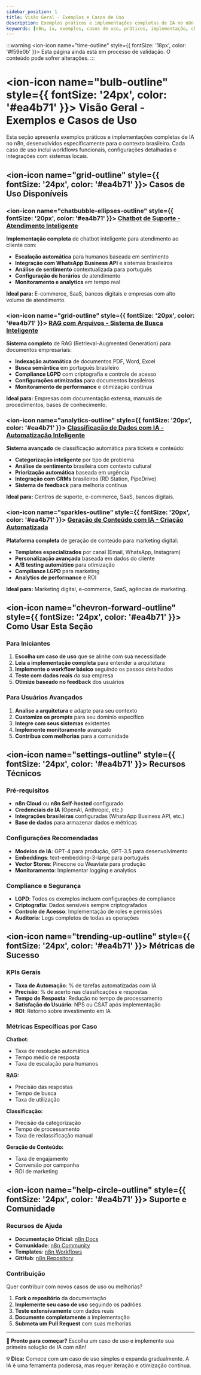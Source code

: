 ```yaml
---
sidebar_position: 1
title: Visão Geral - Exemplos e Casos de Uso
description: Exemplos práticos e implementações completas de IA no n8n para casos de uso brasileiros
keywords: [n8n, ia, exemplos, casos de uso, práticos, implementação, chatbot, rag, classificação, geração]
---
```


:::warning
<ion-icon name="time-outline" style={{ fontSize: '18px', color: '#f59e0b' }}></ion-icon> Esta página ainda está em processo de validação. O conteúdo pode sofrer alterações.
:::

# <ion-icon name="bulb-outline" style={{ fontSize: '24px', color: '#ea4b71' }}></ion-icon> Visão Geral - Exemplos e Casos de Uso

Esta seção apresenta exemplos práticos e implementações completas de IA no n8n, desenvolvidos especificamente para o contexto brasileiro. Cada caso de uso inclui workflows funcionais, configurações detalhadas e integrações com sistemas locais.

## <ion-icon name="grid-outline" style={{ fontSize: '24px', color: '#ea4b71' }}></ion-icon> Casos de Uso Disponíveis

### <ion-icon name="chatbubble-ellipses-outline" style={{ fontSize: '20px', color: '#ea4b71' }}></ion-icon> [Chatbot de Suporte - Atendimento Inteligente](./chatbot-suporte)

**Implementação completa** de chatbot inteligente para atendimento ao cliente com:

- **Escalação automática** para humanos baseada em sentimento
- **Integração com WhatsApp Business API** e sistemas brasileiros
- **Análise de sentimento** contextualizada para português
- **Configuração de horários** de atendimento
- **Monitoramento e analytics** em tempo real

**Ideal para:** E-commerce, SaaS, bancos digitais e empresas com alto volume de atendimento.

### <ion-icon name="grid-outline" style={{ fontSize: '20px', color: '#ea4b71' }}></ion-icon> [RAG com Arquivos - Sistema de Busca Inteligente](./rag-com-arquivos)

**Sistema completo** de RAG (Retrieval-Augmented Generation) para documentos empresariais:

- **Indexação automática** de documentos PDF, Word, Excel
- **Busca semântica** em português brasileiro
- **Compliance LGPD** com criptografia e controle de acesso
- **Configurações otimizadas** para documentos brasileiros
- **Monitoramento de performance** e otimização contínua

**Ideal para:** Empresas com documentação extensa, manuais de procedimentos, bases de conhecimento.

### <ion-icon name="analytics-outline" style={{ fontSize: '20px', color: '#ea4b71' }}></ion-icon> [Classificação de Dados com IA - Automatização Inteligente](./classificacao-dados)

**Sistema avançado** de classificação automática para tickets e conteúdo:

- **Categorização inteligente** por tipo de problema
- **Análise de sentimento** brasileira com contexto cultural
- **Priorização automática** baseada em urgência
- **Integração com CRMs** brasileiros (RD Station, PipeDrive)
- **Sistema de feedback** para melhoria contínua

**Ideal para:** Centros de suporte, e-commerce, SaaS, bancos digitais.

### <ion-icon name="sparkles-outline" style={{ fontSize: '20px', color: '#ea4b71' }}></ion-icon> [Geração de Conteúdo com IA - Criação Automatizada](./geracao-conteudo)

**Plataforma completa** de geração de conteúdo para marketing digital:

- **Templates especializados** por canal (Email, WhatsApp, Instagram)
- **Personalização avançada** baseada em dados do cliente
- **A/B testing automático** para otimização
- **Compliance LGPD** para marketing
- **Analytics de performance** e ROI

**Ideal para:** Marketing digital, e-commerce, SaaS, agências de marketing.

## <ion-icon name="chevron-forward-outline" style={{ fontSize: '24px', color: '#ea4b71' }}></ion-icon> Como Usar Esta Seção

### Para Iniciantes

1. **Escolha um caso de uso** que se alinhe com sua necessidade
2. **Leia a implementação completa** para entender a arquitetura
3. **Implemente o workflow básico** seguindo os passos detalhados
4. **Teste com dados reais** da sua empresa
5. **Otimize baseado no feedback** dos usuários

### Para Usuários Avançados

1. **Analise a arquitetura** e adapte para seu contexto
2. **Customize os prompts** para seu domínio específico
3. **Integre com seus sistemas** existentes
4. **Implemente monitoramento** avançado
5. **Contribua com melhorias** para a comunidade

## <ion-icon name="settings-outline" style={{ fontSize: '24px', color: '#ea4b71' }}></ion-icon> Recursos Técnicos

### Pré-requisitos

- **n8n Cloud** ou **n8n Self-hosted** configurado
- **Credenciais de IA** (OpenAI, Anthropic, etc.)
- **Integrações brasileiras** configuradas (WhatsApp Business API, etc.)
- **Base de dados** para armazenar dados e métricas

### Configurações Recomendadas

- **Modelos de IA**: GPT-4 para produção, GPT-3.5 para desenvolvimento
- **Embeddings**: text-embedding-3-large para português
- **Vector Stores**: Pinecone ou Weaviate para produção
- **Monitoramento**: Implementar logging e analytics

### Compliance e Segurança

- **LGPD**: Todos os exemplos incluem configurações de compliance
- **Criptografia**: Dados sensíveis sempre criptografados
- **Controle de Acesso**: Implementação de roles e permissões
- **Auditoria**: Logs completos de todas as operações

## <ion-icon name="trending-up-outline" style={{ fontSize: '24px', color: '#ea4b71' }}></ion-icon> Métricas de Sucesso

### KPIs Gerais

- **Taxa de Automação**: % de tarefas automatizadas com IA
- **Precisão**: % de acerto nas classificações e respostas
- **Tempo de Resposta**: Redução no tempo de processamento
- **Satisfação do Usuário**: NPS ou CSAT após implementação
- **ROI**: Retorno sobre investimento em IA

### Métricas Específicas por Caso

**Chatbot:**
- Taxa de resolução automática
- Tempo médio de resposta
- Taxa de escalação para humanos

**RAG:**
- Precisão das respostas
- Tempo de busca
- Taxa de utilização

**Classificação:**
- Precisão da categorização
- Tempo de processamento
- Taxa de reclassificação manual

**Geração de Conteúdo:**
- Taxa de engajamento
- Conversão por campanha
- ROI de marketing

## <ion-icon name="help-circle-outline" style={{ fontSize: '24px', color: '#ea4b71' }}></ion-icon> Suporte e Comunidade

### Recursos de Ajuda

- **Documentação Oficial**: [n8n Docs](https://docs.n8n.io)
- **Comunidade**: [n8n Community](https://community.n8n.io)
- **Templates**: [n8n Workflows](https://n8n.io/workflows)
- **GitHub**: [n8n Repository](https://github.com/n8n-io/n8n)

### Contribuição

Quer contribuir com novos casos de uso ou melhorias?

1. **Fork o repositório** da documentação
2. **Implemente seu caso de uso** seguindo os padrões
3. **Teste extensivamente** com dados reais
4. **Documente completamente** a implementação
5. **Submeta um Pull Request** com suas melhorias

---

**🚀 Pronto para começar?** Escolha um caso de uso e implemente sua primeira solução de IA com n8n!

**💡 Dica:** Comece com um caso de uso simples e expanda gradualmente. A IA é uma ferramenta poderosa, mas requer iteração e otimização contínua.
